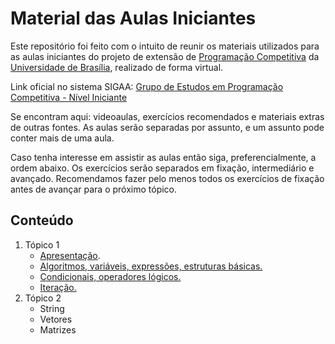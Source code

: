# Material das Aulas Iniciantes

Este repositório foi feito com o intuito de reunir os materiais utilizados para as aulas iniciantes do projeto de extensão de [Programação Competitiva](http://maratona.unb.br/) da [Universidade de Brasília](http://www.unb.br/), realizado de forma virtual.

Link oficial no sistema SIGAA: [Grupo de Estudos em Programação Competitiva - Nível Iniciante](https://sig.unb.br/sigaa/link/public/extensao/visualizacaoAcaoExtensao/1971)

Se encontram aqui: videoaulas, exercícios recomendados e materiais extras de outras fontes. As aulas serão separadas por assunto, e um assunto pode conter mais de uma aula.

Caso tenha interesse em assistir as aulas então siga, preferencialmente, a ordem abaixo. Os exercícios serão separados em fixação, intermediário e avançado. Recomendamos fazer pelo menos todos os exercícios de fixação antes de avançar para o próximo tópico.

## Conteúdo

1. Tópico 1
    - [Apresentação](introdução/README.md).
    - [Algoritmos, variáveis, expressões, estruturas básicas.](algoritmos_variaveis_expressões_estruturas_basicas/README.md)
    - [Condicionais, operadores lógicos.](condicionais_operadores_logicos/README.md)
    - [Iteração.](iteração/README.md)
2. Tópico 2
    - String
    - Vetores
    - Matrizes
